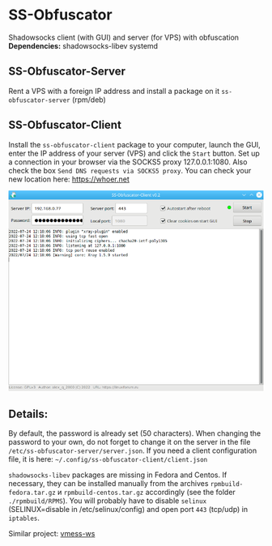 # SS-Obfuscator
Shadowsocks client (with GUI) and server (for VPS) with obfuscation  
**Dependencies:** shadowsocks-libev systemd  
  
SS-Obfuscator-Server
--
Rent a VPS with a foreign IP address and install a package on it `ss-obfuscator-server` (rpm/deb)

SS-Obfuscator-Client
--
Install the `ss-obfuscator-client` package to your computer, launch the GUI, enter the IP address of your server (VPS) and click the `Start` button. Set up a connection in your browser via the SOCKS5 proxy 127.0.0.1:1080. Also check the box `Send DNS requests via SOCKS5 proxy`. You can check your new location here: https://whoer.net  
  
![](https://github.com/AKotov-dev/SS-Obfuscator/blob/main/ScreenShots/ScreenShotClient-2.png)  
  
Details:
--
By default, the password is already set (50 characters). When changing the password to your own, do not forget to change it on the server in the file `/etc/ss-obfuscator-server/server.json`. If you need a client configuration file, it is here: `~/.config/ss-obfuscator-client/client.json`  
  
`shadowsocks-libev` packages are missing in Fedora and Centos. If necessary, they can be installed manually from the archives `rpmbuild-fedora.tar.gz` и `rpmbuild-centos.tar.gz` accordingly (see the folder `./rpmbuild/RPMS`). You will probably have to disable `selinux` (SELINUX=disable in /etc/selinux/config) and open port `443` (tcp/udp) in `iptables`.  
  
Similar project: [vmess-ws](https://github.com/AKotov-dev/vmess-ws)
